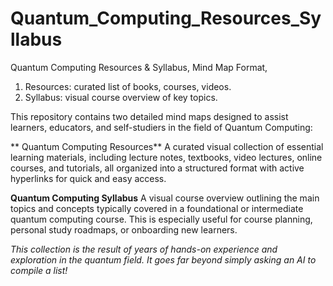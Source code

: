 # Quantum_Computing_Resources_Syllabus
Quantum Computing Resources &amp; Syllabus, Mind Map Format, 
1. Resources: curated list of books, courses, videos.
2. Syllabus: visual course overview of key topics.

This repository contains two detailed mind maps designed to assist learners, educators, and self-studiers in the field of Quantum Computing:

** Quantum Computing Resources**
A curated visual collection of essential learning materials, including lecture notes, textbooks, video lectures, online courses, and tutorials, all organized into a structured format with active hyperlinks for quick and easy access.

**Quantum Computing Syllabus**
A visual course overview outlining the main topics and concepts typically covered in a foundational or intermediate quantum computing course. This is especially useful for course planning, personal study roadmaps, or onboarding new learners.

*This collection is the result of years of hands-on experience and exploration in the quantum field. It goes far beyond simply asking an AI to compile a list!*

